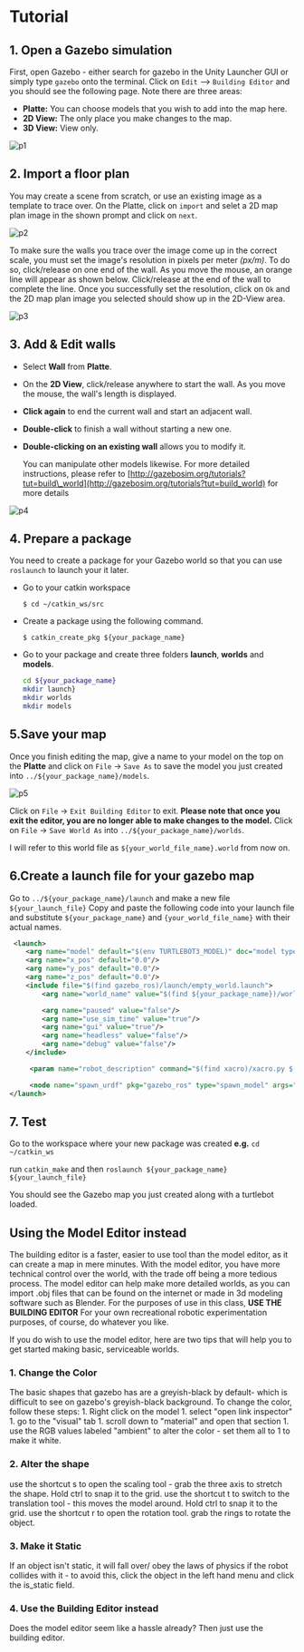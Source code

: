 # Tutorial

## 1. Open a Gazebo simulation

First, open Gazebo - either search for gazebo in the Unity Launcher GUI or simply type `gazebo` onto the terminal. Click on `Edit` --&gt; `Building Editor` and you should see the following page. Note there are three areas:

* **Platte:** You can choose models that you wish to add into the map here.
* **2D View:** The only place you make changes to the map.
* **3D View:** View only.

![p1](images/p1.png)

## 2. Import a floor plan

You may create a scene from scratch, or use an existing image as a template to trace over. On the Platte, click on `import` and selet a 2D map plan image in the shown prompt and click on `next`.

![p2](images/p2.png)

To make sure the walls you trace over the image come up in the correct scale, you must set the image's resolution in pixels per meter _\(px/m\)_. To do so, click/release on one end of the wall. As you move the mouse, an orange line will appear as shown below. Click/release at the end of the wall to complete the line. Once you successfully set the resolution, click on `Ok` and the 2D map plan image you selected should show up in the 2D-View area.

![p3](images/p3.png)

## 3. Add & Edit walls

* Select **Wall** from **Platte**.
* On the **2D View**, click/release anywhere to start the wall. As you move the mouse, the wall's length is displayed.
* **Click again** to end the current wall and start an adjacent wall.
* **Double-click** to finish a wall without starting a new one.
* **Double-clicking on an existing wall** allows you to modify it.

  You can manipulate other models likewise. For more detailed instructions, please refer to [http://gazebosim.org/tutorials?tut=build\_world](http://gazebosim.org/tutorials?tut=build_world) for more details

![p4](images/p4.png)

## 4. Prepare a package

You need to create a package for your Gazebo world so that you can use `roslaunch` to launch your it later.

* Go to your catkin workspace

  `$ cd ~/catkin_ws/src`

* Create a package using the following command.

  `$ catkin_create_pkg ${your_package_name}`

* Go to your package and create three folders **launch**, **worlds** and **models**.

  ```sh
  cd ${your_package_name}
  mkdir launch}
  mkdir worlds
  mkdir models
  ```

## 5.Save your map

Once you finish editing the map, give a name to your model on the top on the **Platte** and click on `File` -&gt; `Save As` to save the model you just created into `../${your_package_name}/models`.

![p5](images/p5.png)

Click on `File` -&gt; `Exit Building Editor` to exit. **Please note that once you exit the editor, you are no longer able to make changes to the model.** Click on `File` -&gt; `Save World As` into `../${your_package_name}/worlds`.

I will refer to this world file as `${your_world_file_name}.world` from now on.

## 6.Create a launch file for your gazebo map

Go to `../${your_package_name}/launch` and make a new file `${your_launch_file}` Copy and paste the following code into your launch file and substitute `${your_package_name}` and `{your_world_file_name}` with their actual names.

```xml
 <launch>
    <arg name="model" default="$(env TURTLEBOT3_MODEL)" doc="model type [burger, waffle, waffle_pi]"/>
    <arg name="x_pos" default="0.0"/>
    <arg name="y_pos" default="0.0"/>
    <arg name="z_pos" default="0.0"/>
    <include file="$(find gazebo_ros)/launch/empty_world.launch">
        <arg name="world_name" value="$(find ${your_package_name})/worlds/${your_world_file_name}.world"/>

        <arg name="paused" value="false"/>
        <arg name="use_sim_time" value="true"/>
        <arg name="gui" value="true"/>
        <arg name="headless" value="false"/>
        <arg name="debug" value="false"/>
    </include>

     <param name="robot_description" command="$(find xacro)/xacro.py $(find turtlebot3_description)/urdf/turtlebot3_$(arg model).urdf.xacro" />

     <node name="spawn_urdf" pkg="gazebo_ros" type="spawn_model" args="-urdf -model turtlebot3_$(arg model) -x $(arg x_pos) -y $(arg y_pos) -z $(arg z_pos) -param robot_description" />
</launch>
```

## 7. Test

Go to the workspace where your new package was created **e.g.** `cd ~/catkin_ws`

run `catkin_make` and then `roslaunch ${your_package_name} ${your_launch_file}`

You should see the Gazebo map you just created along with a turtlebot loaded.

## Using the Model Editor instead

The building editor is a faster, easier to use tool than the model editor, as it can create a map in mere minutes. With the model editor, you have more technical control over the world, with the trade off being a more tedious process. The model editor can help make more detailed worlds, as you can import .obj files that can be found on the internet or made in 3d modeling software such as Blender. For the purposes of use in this class, **USE THE BUILDING EDITOR** For your own recreational robotic experimentation purposes, of course, do whatever you like.

If you do wish to use the model editor, here are two tips that will help you to get started making basic, serviceable worlds.

### 1. Change the Color

The basic shapes that gazebo has are a greyish-black by default- which is difficult to see on gazebo's greyish-black background. To change the color, follow these steps: 1. Right click on the model 1. select "open link inspector" 1. go to the "visual" tab 1. scroll down to "material" and open that section 1. use the RGB values labeled "ambient" to alter the color - set them all to 1 to make it white.

### 2. Alter the shape

use the shortcut s to open the scaling tool - grab the three axis to stretch the shape. Hold ctrl to snap it to the grid. use the shortcut t to switch to the translation tool - this moves the model around. Hold ctrl to snap it to the grid. use the shortcut r to open the rotation tool. grab the rings to rotate the object.

### 3. Make it Static

If an object isn't static, it will fall over/ obey the laws of physics if the robot collides with it - to avoid this, click the object in the left hand menu and click the is\_static field.

### 4. Use the Building Editor instead

Does the model editor seem like a hassle already? Then just use the building editor.
